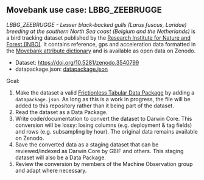 ## Movebank use case: LBBG_ZEEBRUGGE

_LBBG_ZEEBRUGGE - Lesser black-backed gulls (Larus fuscus, Laridae) breeding at the southern North Sea coast (Belgium and the Netherlands)_ is a bird tracking dataset published by the [Research Institute for Nature and Forest (INBO)](https://www.inbo.be/en). It contains reference, gps and acceleration data formatted in the [Movebank attribute dictionary](http://vocab.nerc.ac.uk/collection/MVB/current/) and is available as open data on Zenodo.

- Dataset: <https://doi.org/10.5281/zenodo.3540799>
- datapackage.json: [datapackage.json](data/raw/datapackage.json)

Goal:

1. Make the dataset a valid [Frictionless Tabular Data Package](https://specs.frictionlessdata.io/tabular-data-package/) by adding a `datapackage.json`. As long as this is a work in progress, the file will be added to this repository rather than it being part of the dataset.
2. Read the dataset as a Data Package.
3. Write code/documentation to convert the dataset to Darwin Core. This conversion will be lossy: losing columns (e.g. deployment & tag fields) and rows (e.g. subsampling by hour). The original data remains available on Zenodo.
4. Save the converted data as a staging dataset that can be reviewed/indexed as Darwin Core by GBIF and others. This staging dataset will also be a Data Package.
5. Review the conversion by members of the Machine Observation group and adapt where necessary.
